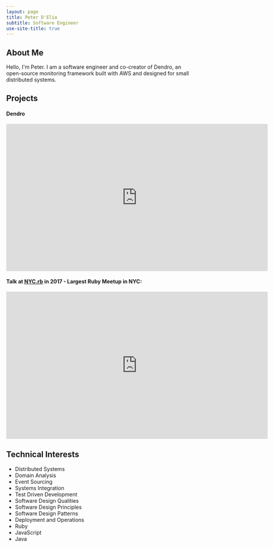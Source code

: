 ```yaml
---
layout: page
title: Peter D'Elia
subtitle: Software Engineer
use-site-title: true
---
```


## About Me

Hello, I'm Peter. I am a software engineer and co-creator of Dendro, an open-source monitoring framework built with AWS and designed for small distributed systems. 
<br>

## Projects

#### Dendro

<div class="talk">
  <iframe width="700" height="394" src="https://www.youtube.com/embed/8s--ZyTmFxU?start=4188" frameborder="0" allow="accelerometer; autoplay; encrypted-media; gyroscope; picture-in-picture" allowfullscreen></iframe>
</div>

#### Talk at [NYC.rb](https://www.meetup.com/NYC-rb/events/235117573/) in 2017 - Largest Ruby Meetup in NYC:

<div class="talk">
  <iframe width="700" height="394" src="https://www.youtube.com/embed/BnTT01k1Ztg?rel=0" frameborder="0" allowfullscreen></iframe>
</div>

## Technical Interests

- Distributed Systems
- Domain Analysis
- Event Sourcing
- Systems Integration
- Test Driven Development
- Software Design Qualities
- Software Design Principles
- Software Design Patterns
- Deployment and Operations
- Ruby
- JavaScript
- Java
